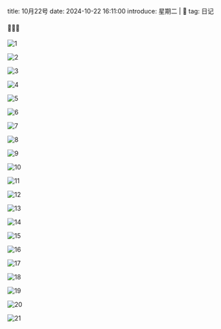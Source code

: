 title: 10月22号
date: 2024-10-22 16:11:00
introduce: 星期二 | 🥰
tag: 日记

#### 🥰🥰🥰

![1](/static/img/2024/10/22/1.jpg)

![2](/static/img/2024/10/22/2.jpg)

![3](/static/img/2024/10/22/3.jpg)

![4](/static/img/2024/10/22/4.jpg)

![5](/static/img/2024/10/22/5.jpg)

![6](/static/img/2024/10/22/6.jpg)

![7](/static/img/2024/10/22/7.jpg)

![8](/static/img/2024/10/22/8.jpg)

![9](/static/img/2024/10/22/9.jpg)

![10](/static/img/2024/10/22/10.jpg)

![11](/static/img/2024/10/22/11.jpg)

![12](/static/img/2024/10/22/12.jpg)

![13](/static/img/2024/10/22/13.jpg)

![14](/static/img/2024/10/22/14.jpg)

![15](/static/img/2024/10/22/15.jpg)

![16](/static/img/2024/10/22/16.jpg)

![17](/static/img/2024/10/22/17.jpg)

![18](/static/img/2024/10/22/18.jpg)

![19](/static/img/2024/10/22/19.jpg)

![20](/static/img/2024/10/22/20.jpg)

![21](/static/img/2024/10/22/21.jpg)

